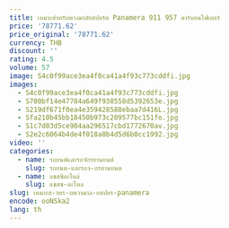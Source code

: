 ```yaml
---
title: เหมาะสําหรับพวงมาลัยสปอร์ต Panamera 911 957 คาร์บอนไฟเบอร์
price: '78771.62'
price_original: '78771.62'
currency: THB
discount: ''
rating: 4.5
volume: 57
image: S4c0f99ace3ea4f0ca41a4f93c773cddfi.jpg
images:
  - S4c0f99ace3ea4f0ca41a4f93c773cddfi.jpg
  - S700bf14e47784a649f938558d5392653e.jpg
  - S219df671f0ea4e359428588ebaa7d416L.jpg
  - Sfa210b45bb18450b973c209577bc151fo.jpg
  - S1c7d03d5ce904aa296517cbd1772670av.jpg
  - S2e2c6064b4de4f018a0b4d5d6b0cc1992.jpg
video: ''
categories:
  - name: รถยนต์และรถจักรยานยนต์
    slug: รถยนต-และรถจ-กรยานยนต
  - name: แชสซีอะไหล่
    slug: แชสซ-อะไหล
slug: เหมาะส-าหร-บพวงมาล-ยสปอร-panamera
encode: ooNSka2
lang: th
---
```

  